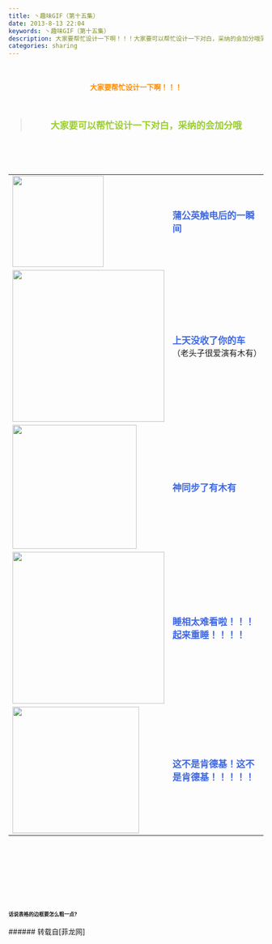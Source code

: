 ```yaml
---
title: 丶趣味GIF（第十五集）
date: 2013-8-13 22:04
keywords: 丶趣味GIF（第十五集）
description: 大家要帮忙设计一下啊！！！大家要可以帮忙设计一下对白，采纳的会加分哦蒲公英触电后的一瞬间上天没收了你的车（老头子很爱演有木有）神同步了有木有睡相太难看啦！！！起来重睡！！！！这不是肯德基！这不是肯德基！！！！！话说表格的边框要怎么粗一点?
categories: sharing
---
```

<td class="t_f" id="postmessage_34635">

<br/>
<br/>
<div align="center"><strong><font color="#ff8c00">大家要帮忙设计一下啊！！！</font></strong></div><br/>
<strong><font size="4"><br/>
</font></strong><div align="center"><div class="quote"><blockquote><strong><font size="4"><font color="#9acd32">大家要可以帮忙设计一下对白，采纳的会加分哦</font></font></strong><img alt="" border="0" onclick="" onmouseover="" smilieid="98" src="static/image/smiley/qiubilong/14.gif"/></blockquote></div><br/>
<strong><font size="4"><br/>
</font></strong><br/>
<table cellspacing="0" class="t_table"><tr><td>

<img aid="13816" class="zoom" data-cf-modified-ec4ea9206a619a562c34f4d6-="" file="data/attachment/forum/201308/13/123514jrxn36nnnmno44mi.gif" id="aimg_13816" inpost="1" onclick="" onmouseover="" src="http://www.flw.ph/data/attachment/forum/201308/13/123514jrxn36nnnmno44mi.gif" width="180" zoomfile="data/attachment/forum/201308/13/123514jrxn36nnnmno44mi.gif"/>


</td><td><font size="4"><font color="#4169e1"><strong>蒲公英触电后的一瞬间</strong></font></font></td></tr><tr><td>

<img aid="13817" class="zoom" data-cf-modified-ec4ea9206a619a562c34f4d6-="" file="data/attachment/forum/201308/13/123540z0koak5q937a6k07.gif" id="aimg_13817" inpost="1" onclick="" onmouseover="" src="http://www.flw.ph/data/attachment/forum/201308/13/123540z0koak5q937a6k07.gif" width="300" zoomfile="data/attachment/forum/201308/13/123540z0koak5q937a6k07.gif"/>


</td><td><font size="4"><font color="#4169e1"><strong>上天没收了你的车</strong></font></font><img alt="" border="0" onclick="" onmouseover="" smilieid="249" src="static/image/smiley/Xiongmao/24.gif"/>（老头子很爱演有木有）</td></tr><tr><td>

<img aid="13820" class="zoom" data-cf-modified-ec4ea9206a619a562c34f4d6-="" file="data/attachment/forum/201308/13/123655xnznn9bnt0nc40jc.gif" id="aimg_13820" inpost="1" onclick="" onmouseover="" src="http://www.flw.ph/data/attachment/forum/201308/13/123655xnznn9bnt0nc40jc.gif" width="245" zoomfile="data/attachment/forum/201308/13/123655xnznn9bnt0nc40jc.gif"/>


</td><td><font size="4"><font color="#4169e1"><strong>神同步了有木有</strong></font></font></td></tr><tr><td>

<img aid="13818" class="zoom" data-cf-modified-ec4ea9206a619a562c34f4d6-="" file="data/attachment/forum/201308/13/123615y7lplvn3p1la7vnm.gif" id="aimg_13818" inpost="1" onclick="" onmouseover="" src="http://www.flw.ph/data/attachment/forum/201308/13/123615y7lplvn3p1la7vnm.gif" width="300" zoomfile="data/attachment/forum/201308/13/123615y7lplvn3p1la7vnm.gif"/>


</td><td><font size="4"><font color="#4169e1"><strong>睡相太难看啦！！！起来重睡！！！！</strong></font></font><img alt="" border="0" onclick="" onmouseover="" smilieid="249" src="static/image/smiley/Xiongmao/24.gif"/></td></tr><tr><td>

<img aid="13819" class="zoom" data-cf-modified-ec4ea9206a619a562c34f4d6-="" file="data/attachment/forum/201308/13/123633sv3yq3lr04z3l405.gif" id="aimg_13819" inpost="1" onclick="" onmouseover="" src="http://www.flw.ph/data/attachment/forum/201308/13/123633sv3yq3lr04z3l405.gif" width="250" zoomfile="data/attachment/forum/201308/13/123633sv3yq3lr04z3l405.gif"/>


</td><td><font size="4"><font color="#4169e1"><strong>这不是肯德基！这不是肯德基！！！！！</strong></font></font><img alt="" border="0" onclick="" onmouseover="" smilieid="249" src="static/image/smiley/Xiongmao/24.gif"/></td></tr></table></div><strong><font size="4"><strong><font size="4"><br/>
</font></strong></font><br/>
<br/>
<div align="center"><font size="4"><img alt="" border="0" onclick="" onmouseover="" smilieid="249" src="static/image/smiley/Xiongmao/24.gif"/></font></div><font size="4"><strong><font size="4"><br/>
</font></strong></font><br/>
<font size="4"><strong><font size="4"><br/>
</font></strong></font><br/>
<font size="1">话说表格的边框要怎么粗一点?</font><br/>
</strong><br/>
</td>
###### 转载自[菲龙网]